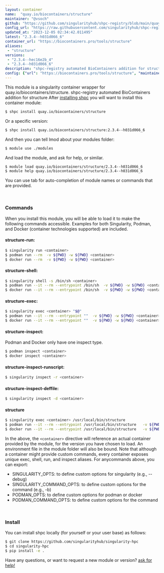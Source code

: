 ```yaml
---
layout: container
name:  "quay.io/biocontainers/structure"
maintainer: "@vsoch"
github: "https://github.com/singularityhub/shpc-registry/blob/main/quay.io/biocontainers/structure/container.yaml"
config_url: "https://raw.githubusercontent.com/singularityhub/shpc-registry/main/quay.io/biocontainers/structure/container.yaml"
updated_at: "2023-12-05 02:34:42.011495"
latest: "2.3.4--h031d066_6"
container_url: "https://biocontainers.pro/tools/structure"
aliases:
 - "structure"
versions:
 - "2.3.4--hec16e2b_4"
 - "2.3.4--h031d066_6"
description: "shpc-registry automated BioContainers addition for structure"
config: {"url": "https://biocontainers.pro/tools/structure", "maintainer": "@vsoch", "description": "shpc-registry automated BioContainers addition for structure", "latest": {"2.3.4--h031d066_6": "sha256:f5dead4da22d9f2f1aac5e9b1b60f742d49202a2e7baf97c587e15bf6996cbba"}, "tags": {"2.3.4--hec16e2b_4": "sha256:1262296ea0fd9387033f22766b4ada46d8fb1ed475959bc57defe913293eceea", "2.3.4--h031d066_6": "sha256:f5dead4da22d9f2f1aac5e9b1b60f742d49202a2e7baf97c587e15bf6996cbba"}, "docker": "quay.io/biocontainers/structure", "aliases": {"structure": "/usr/local/bin/structure"}}
---
```


This module is a singularity container wrapper for quay.io/biocontainers/structure.
shpc-registry automated BioContainers addition for structure
After [installing shpc](#install) you will want to install this container module:


```bash
$ shpc install quay.io/biocontainers/structure
```

Or a specific version:

```bash
$ shpc install quay.io/biocontainers/structure:2.3.4--h031d066_6
```

And then you can tell lmod about your modules folder:

```bash
$ module use ./modules
```

And load the module, and ask for help, or similar.

```bash
$ module load quay.io/biocontainers/structure/2.3.4--h031d066_6
$ module help quay.io/biocontainers/structure/2.3.4--h031d066_6
```

You can use tab for auto-completion of module names or commands that are provided.

<br>

### Commands

When you install this module, you will be able to load it to make the following commands accessible.
Examples for both Singularity, Podman, and Docker (container technologies supported) are included.

#### structure-run:

```bash
$ singularity run <container>
$ podman run --rm  -v ${PWD} -w ${PWD} <container>
$ docker run --rm  -v ${PWD} -w ${PWD} <container>
```

#### structure-shell:

```bash
$ singularity shell -s /bin/sh <container>
$ podman run --it --rm --entrypoint /bin/sh  -v ${PWD} -w ${PWD} <container>
$ docker run --it --rm --entrypoint /bin/sh  -v ${PWD} -w ${PWD} <container>
```

#### structure-exec:

```bash
$ singularity exec <container> "$@"
$ podman run --it --rm --entrypoint ""  -v ${PWD} -w ${PWD} <container> "$@"
$ docker run --it --rm --entrypoint ""  -v ${PWD} -w ${PWD} <container> "$@"
```

#### structure-inspect:

Podman and Docker only have one inspect type.

```bash
$ podman inspect <container>
$ docker inspect <container>
```

#### structure-inspect-runscript:

```bash
$ singularity inspect -r <container>
```

#### structure-inspect-deffile:

```bash
$ singularity inspect -d <container>
```


#### structure

```bash
$ singularity exec <container> /usr/local/bin/structure
$ podman run --it --rm --entrypoint /usr/local/bin/structure   -v ${PWD} -w ${PWD} <container> -c " $@"
$ docker run --it --rm --entrypoint /usr/local/bin/structure   -v ${PWD} -w ${PWD} <container> -c " $@"
```



In the above, the `<container>` directive will reference an actual container provided
by the module, for the version you have chosen to load. An environment file in the
module folder will also be bound. Note that although a container
might provide custom commands, every container exposes unique exec, shell, run, and
inspect aliases. For anycommands above, you can export:

 - SINGULARITY_OPTS: to define custom options for singularity (e.g., --debug)
 - SINGULARITY_COMMAND_OPTS: to define custom options for the command (e.g., -b)
 - PODMAN_OPTS: to define custom options for podman or docker
 - PODMAN_COMMAND_OPTS: to define custom options for the command

<br>

### Install

You can install shpc locally (for yourself or your user base) as follows:

```bash
$ git clone https://github.com/singularityhub/singularity-hpc
$ cd singularity-hpc
$ pip install -e .
```

Have any questions, or want to request a new module or version? [ask for help!](https://github.com/singularityhub/singularity-hpc/issues)